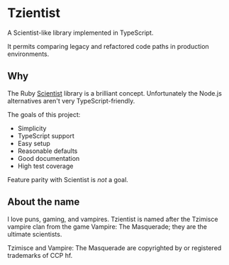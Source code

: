 # Tzientist

A Scientist-like library implemented in TypeScript.

It permits comparing legacy and refactored code paths in production environments.

## Why

The Ruby [Scientist](https://github.com/github/scientist) library is a brilliant concept. Unfortunately the Node.js alternatives aren't very TypeScript-friendly.

The goals of this project:

* Simplicity
* TypeScript support
* Easy setup
* Reasonable defaults
* Good documentation
* High test coverage

Feature parity with Scientist is _not_ a goal.

## About the name

I love puns, gaming, and vampires. Tzientist is named after the Tzimisce vampire clan from the game Vampire: The Masquerade; they are the ultimate scientists.

Tzimisce and Vampire: The Masquerade are copyrighted by or registered trademarks of CCP hf.
